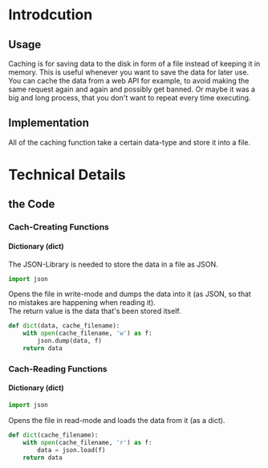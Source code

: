 # Introdcution

## Usage
Caching is for saving data to the disk in form of a file instead of keeping it in memory. This is useful whenever you want to save the data for later use. <br>
You can cache the data from a web API for example, to avoid making the same request again and again and possibly get banned. Or maybe it was a big and long process, that you don't want to repeat every time executing.





## Implementation
All of the caching function take a certain data-type and store it into a file.






# Technical Details

## the Code

### Cach-Creating Functions

#### Dictionary (dict)


The JSON-Library is needed to store the data in a file as JSON. <br>
```python
import json
```

Opens the file in write-mode and dumps the data into it (as JSON, so that no mistakes are happening when reading it). <br> The return value is the data that's been stored itself.
```python
def dict(data, cache_filename):
    with open(cache_filename, 'w') as f:
        json.dump(data, f)
    return data
```




### Cach-Reading Functions

#### Dictionary (dict)
```python
import json
```

Opens the file in read-mode and loads the data from it (as a dict).
```python
def dict(cache_filename):
    with open(cache_filename, 'r') as f:
        data = json.load(f)
    return data
```



